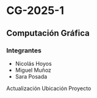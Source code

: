# CG-2025-1

## Computación Gráfica

### Integrantes

* Nicolás Hoyos
* Miguel Muñoz
* Sara Posada

Actualización Ubicación Proyecto
